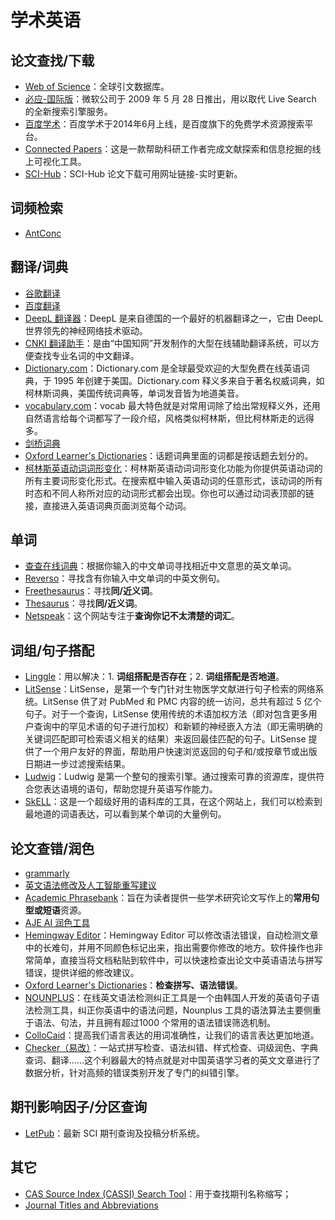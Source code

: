# 学术英语

## 论文查找/下载

- [Web of Science](https://www.webofscience.com/wos/alldb/basic-search)：全球引文数据库。
- [必应-国际版](https://cn.bing.com/?ensearch=1&FORM=BEHPTB)：微软公司于 2009 年 5 月 28 日推出，用以取代 Live Search 的全新搜索引擎服务。
- [百度学术](https://xueshu.baidu.com/)：百度学术于2014年6月上线，是百度旗下的免费学术资源搜索平台。
- [Connected Papers](https://www.connectedpapers.com/)：这是一款帮助科研工作者完成文献探索和信息挖掘的线上可视化工具。
- [SCI-Hub](https://tool.yovisun.com/scihub/)：SCI-Hub 论文下载可用网址链接-实时更新。

## 词频检索

- [AntConc](https://www.laurenceanthony.net/software/antconc/)

## 翻译/词典

- [谷歌翻译](https://translate.google.cn/)
- [百度翻译](https://fanyi.baidu.com/)
- [DeepL 翻译器](https://www.deepl.com/translator)：DeepL 是来自德国的一个最好的机器翻译之一，它由 DeepL 世界领先的神经网络技术驱动。
- [CNKI 翻译助手](https://dict.cnki.net/index#)：是由“中国知网”开发制作的大型在线辅助翻译系统，可以方便查找专业名词的中文翻译。
- [Dictionary.com](https://www.dictionary.com/)：Dictionary.com 是全球最受欢迎的大型免费在线英语词典，于 1995 年创建于美国。Dictionary.com 释义多来自于著名权威词典，如柯林斯词典，美国传统词典等，单词发音皆为地道美音。
- [vocabulary.com](https://www.vocabulary.com/)：vocab 最大特色就是对常用词除了给出常规释义外，还用自然语言给每个词都写了一段介绍，风格类似柯林斯，但比柯林斯走的远得多。
- [剑桥词典](https://dictionary.cambridge.org/)
- [Oxford Learner's Dictionaries](https://www.oxfordlearnersdictionaries.com/topic/)：话题词典里面的词都是按话题去划分的。
- [柯林斯英语动词词形变化](https://www.collinsdictionary.com/zh/conjugation/english-conjugation)：柯林斯英语动词词形变化功能为你提供英语动词的所有主要词形变化形式。在搜索框中输入英语动词的任意形式，该动词的所有时态和不同人称所对应的动词形式都会出现。你也可以通过动词表顶部的链接，直接进入英语词典页面浏览每个动词。

## 单词

- [查查在线词典](http://www.ichacha.net/)：根据你输入的中文单词寻找相近中文意思的英文单词。
- [Reverso](https://context.reverso.net/%E7%BF%BB%E8%AF%91/?lang=en)：寻找含有你输入中文单词的中英文例句。
- [Freethesaurus](https://www.freethesaurus.com/)：寻找**同/近义词**。
- [Thesaurus](https://www.thesaurus.com/)：寻找**同/近义词**。
- [Netspeak](https://netspeak.org/)：这个网站专注于**查询你记不太清楚的词汇**。

## 词组/句子搭配

- [Linggle](https://www.linggle.com/)：用以解决：1. **词组搭配是否存在**；2. **词组搭配是否地道**。
- [LitSense](https://www.ncbi.nlm.nih.gov/research/litsense/)：LitSense，是第一个专门针对生物医学文献进行句子检索的网络系统。LitSense 供了对 PubMed 和 PMC 内容的统一访问，总共有超过 5 亿个句子。对于一个查询，LitSense 使用传统的术语加权方法（即对包含更多用户查询中的罕见术语的句子进行加权）和新颖的神经嵌入方法（即无需明确的关键词匹配即可检索语义相关的结果）来返回最佳匹配的句子。LitSense 提供了一个用户友好的界面，帮助用户快速浏览返回的句子和/或按章节或出版日期进一步过滤搜索结果。
- [Ludwig](https://ludwig.guru/)：Ludwig 是第一个整句的搜索引擎。通过搜索可靠的资源库，提供符合您表达语境的语句，帮助您提升英语写作能力。
- [SkELL](https://skell.sketchengine.eu/#home?lang=en)：这是一个超级好用的语料库的工具，在这个网站上，我们可以检索到最地道的词语表达，可以看到某个单词的大量例句。

## 论文查错/润色

- [grammarly](https://app.grammarly.com/)
- [英文语法修改及人工智能重写建议](http://writingmodels.com/ai.html)
- [Academic Phrasebank](https://www.phrasebank.manchester.ac.uk/)：旨在为读者提供一些学术研究论文写作上的**常用句型或短语**资源。
- [AJE AI 润色工具](https://china.aje.com/cn/researcher/digital-editing)
- [Hemingway Editor](https://hemingwayapp.com/Hemingway)：Hemingway Editor 可以修改语法错误，自动检测文章中的长难句，并用不同颜色标记出来，指出需要你修改的地方。软件操作也非常简单，直接当将文档粘贴到软件中，可以快速检查出论文中英语语法与拼写错误，提供详细的修改建议。
- [Oxford Learner's Dictionaries](https://www.grammarly.com/)：**检查拼写、语法错误**。
- [NOUNPLUS](https://www.nounplus.net/grammarcheck/)：在线英文语法检测纠正工具是一个由韩国人开发的英语句子语法检测工具，纠正你英语中的语法问题，Nounplus 工具的语法算法主要侧重于语法、句法，并且拥有超过1000 个常用的语法错误筛选机制。
- [ColloCaid](https://www.collocaid.uk/)：提高我们语言表达的用词准确性，让我们的语言表达更加地道。
- [Checker（易改）](http://www.1checker.com/Home/Index)：一站式拼写检查、语法纠错、样式检查、词级润色、字典查词、翻译……这个利器最大的特点就是对中国英语学习者的英文文章进行了数据分析，针对高频的错误类别开发了专门的纠错引擎。

## 期刊影响因子/分区查询

- [LetPub](http://www.letpub.com.cn/index.php?page=journalapp&fieldtag=all&firstletter=)：最新 SCI 期刊查询及投稿分析系统。

## 其它

- [CAS Source Index (CASSI) Search Tool](https://cassi.cas.org/search.jsp)：用于查找期刊名称缩写；
- [Journal Titles and Abbreviations](http://staff.ustc.edu.cn/~liuyz/Miscellaneous/J_Abbreviation.html)

